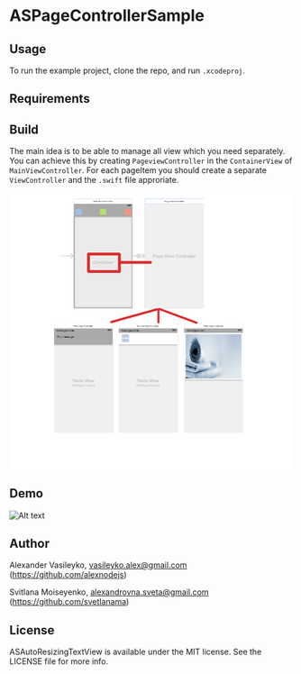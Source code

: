 # ASPageControllerSample


## Usage

To run the example project, clone the repo, and run `.xcodeproj`.

## Requirements

## Build

The main idea is to be able to manage all view which you need separately. You can achieve this by creating `PageviewController` in the `ContainerView` of `MainViewController`. For each pageItem you should create a separate `ViewController` and the `.swift` file approriate.

![Alt text](https://github.com/svetlanama/ASPageControllerSample/blob/master/ReadmeImages/storyboard.png "Max Height Demo")


## Demo

![Alt text](https://github.com/svetlanama/ASPageControllerSample/blob/master/ReadmeImages/animation.gif "Demo")



## Author

Alexander Vasileyko, vasileyko.alex@gmail.com (https://github.com/alexnodejs)

Svitlana Moiseyenko, alexandrovna.sveta@gmail.com (https://github.com/svetlanama)

## License

ASAutoResizingTextView is available under the MIT license. See the LICENSE file for more info.

